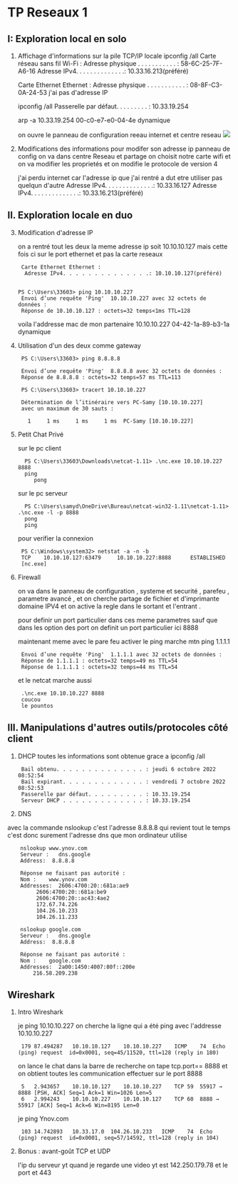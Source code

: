 # TP Reseaux 1


## I: Exploration local en solo

1. Affichage d'informations sur la pile TCP/IP locale
    ipconfig /all
    Carte réseau sans fil Wi-Fi : 
    Adresse physique . . . . . . . . . . . : 58-6C-25-7F-A6-16
    Adresse IPv4. . . . . . . . . . . . . .: 10.33.16.213(préféré)
    
    Carte Ethernet Ethernet : 
    Adresse physique . . . . . . . . . . . : 08-8F-C3-0A-24-53
    j'ai pas d'adresse IP
    
    ipconfig /all
    Passerelle par défaut. . . . . . . . . : 10.33.19.254
    
    arp -a
    10.33.19.254          00-c0-e7-e0-04-4e     dynamique
    
    on ouvre le panneau de configuration reeau internet et centre reseau 
    ![](https://i.imgur.com/leLKch2.png)
2. Modifications des informations
    pour modifer son adresse ip panneau de config on va dans centre Reseau et partage on choisit notre carte wifi et on va modifier les proprietés et on modifie le protocole de version 4
    
    j'ai perdu internet car l'adresse ip que j'ai rentré a dut etre utiliser pas quelqun d'autre 
         Adresse IPv4. . . . . . . . . . . . . .: 10.33.16.127
         Adresse IPv4. . . . . . . . . . . . . .: 10.33.16.213(préféré)
     
## II. Exploration locale en duo

3. Modification d'adresse IP

    on a rentré tout les deux la meme adresse ip soit 10.10.10.127 mais cette     fois ci sur le port ethernet et pas la carte reseaux 
    
        Carte Ethernet Ethernet : 
         Adresse IPv4. . . . . . . . . . . . . .: 10.10.10.127(préféré)
 
 
       PS C:\Users\33603> ping 10.10.10.227
        Envoi d’une requête 'Ping'  10.10.10.227 avec 32 octets de données :
        Réponse de 10.10.10.127 : octets=32 temps<1ms TTL=128
  
      voila l'addresse mac  de mon partenaire 
         10.10.10.227          04-42-1a-89-b3-1a     dynamique

4. Utilisation d'un des deux comme gateway
    
        PS C:\Users\33603> ping 8.8.8.8

        Envoi d’une requête 'Ping'  8.8.8.8 avec 32 octets de données :
        Réponse de 8.8.8.8 : octets=32 temps=57 ms TTL=113
        
        PS C:\Users\33603> tracert 10.10.10.227

        Détermination de l’itinéraire vers PC-Samy [10.10.10.227]
        avec un maximum de 30 sauts :

          1     1 ms     1 ms     1 ms  PC-Samy [10.10.10.227]

5. Petit Chat Privé


    sur le pc client 
    
         PS C:\Users\33603\Downloads\netcat-1.11> .\nc.exe 10.10.10.227 8888
         ping
            pong
    
    sur le pc serveur 
    
         PS C:\Users\samyd\OneDrive\Bureau\netcat-win32-1.11\netcat-1.11> .\nc.exe -l -p 8888
         pong
         ping

    pour verifier la connexion 

        PS C:\Windows\system32> netstat -a -n -b
        TCP    10.10.10.127:63479     10.10.10.227:8888      ESTABLISHED
        [nc.exe]
6. Firewall

    on va dans le panneau de configuration , systeme et securité , parefeu , parametre avancé , et on cherche partage de fichier et d'imprimante 
    domaine IPV4 et on active la regle dans le sortant et l'entrant .

    pour definir un port particulier dans ces meme parametres sauf que dans les option des port on definit un port particulier ici 8888

    maintenant meme avec le pare feu  activer le ping marche mtn
         ping 1.1.1.1

        Envoi d’une requête 'Ping'  1.1.1.1 avec 32 octets de données :
        Réponse de 1.1.1.1 : octets=32 temps=49 ms TTL=54
        Réponse de 1.1.1.1 : octets=32 temps=44 ms TTL=54

    et le netcat marche aussi

        .\nc.exe 10.10.10.227 8888
        coucou
        le pountos

## III. Manipulations d'autres outils/protocoles côté client

1. DHCP
    toutes les informations sont obtenue grace a ipconfig /all

        Bail obtenu. . . . . . . . . . . . . . : jeudi 6 octobre 2022 08:52:54
        Bail expirant. . . . . . . . . . . . . : vendredi 7 octobre 2022 08:52:53
        Passerelle par défaut. . . . . . . . . : 10.33.19.254            
        Serveur DHCP . . . . . . . . . . . . . : 10.33.19.254

  2. DNS

 avec la commande nslookup c'est l'adresse 8.8.8.8 qui revient tout le temps c'est donc surement l'adresse dns que mon ordinateur utilise 
        
        nslookup www.ynov.com
        Serveur :   dns.google
        Address:  8.8.8.8

        Réponse ne faisant pas autorité :
        Nom :    www.ynov.com
        Addresses:  2606:4700:20::681a:ae9
             2606:4700:20::681a:be9
             2606:4700:20::ac43:4ae2
             172.67.74.226
             104.26.10.233
             104.26.11.233  

        nslookup google.com
        Serveur :   dns.google
        Address:  8.8.8.8

        Réponse ne faisant pas autorité :
        Nom :    google.com
        Addresses:  2a00:1450:4007:80f::200e
            216.58.209.238

## Wireshark

1. Intro Wireshark 

    je ping 10.10.10.227
    on cherche la ligne qui a été ping avec l'addresse 10.10.10.227

        179	87.494287	10.10.10.127	10.10.10.227	ICMP	74	Echo (ping) request  id=0x0001, seq=45/11520, ttl=128 (reply in 180)

    on lance le chat dans la barre de recherche on tape tcp.port== 8888
    et on obtient toutes les communication effectuer sur le port 8888 
    
        5	2.943657	10.10.10.127	10.10.10.227	TCP	59	55917 → 8888 [PSH, ACK] Seq=1 Ack=1 Win=1026 Len=5
        6	2.994243	10.10.10.227	10.10.10.127	TCP	60	8888 → 55917 [ACK] Seq=1 Ack=6 Win=8195 Len=0

    je ping Ynov.com
        
        103	14.742893	10.33.17.0	104.26.10.233	ICMP	74	Echo (ping) request  id=0x0001, seq=57/14592, ttl=128 (reply in 104)

2. Bonus : avant-goût TCP et UDP

    l'ip du serveur yt quand je regarde une video yt est 142.250.179.78
    et le port et 443



